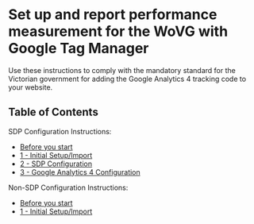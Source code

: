 # Set up and report performance measurement for the WoVG with Google Tag Manager
Use these instructions to comply with the mandatory standard for the Victorian government for adding the Google Analytics 4 tracking code to your website.

## Table of Contents

SDP Configuration Instructions:
- [Before you start](0-before-you-start.md)
- [1 - Initial Setup/Import](1-initial-setup-import.md)
- [2 - SDP Configuration](2-SDP-configuration.md)
- [3 - Google Analytics 4 Configuration](3-google-analytics-4.md)

Non-SDP Configuration Instructions:
- [Before you start](0-before-you-start.md)
- [1 - Initial Setup/Import](1-initial-setup-import.md)
